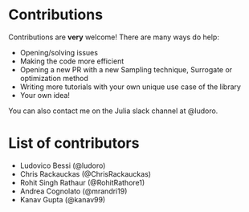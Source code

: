 # Contributions
Contributions are **very** welcome! There are many ways do help:

- Opening/solving issues
- Making the code more efficient
- Opening a new PR with a new Sampling technique, Surrogate or optimization method
- Writing more tutorials with your own unique use case of the library
- Your own idea!

You can also contact me on the Julia slack channel at @ludoro.

# List of contributors

- Ludovico Bessi (@ludoro)
- Chris Rackauckas (@ChrisRackauckas)
- Rohit Singh Rathaur (@RohitRathore1)
- Andrea Cognolato (@mrandri19)
- Kanav Gupta (@kanav99)
